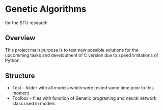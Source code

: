 # Genetic Algorithms

for the STU research

## Overview

This project main purpose is to test new possible solutions for the upcomming tasks and development of C version due to speed limitations of Python. 


## Structure
- Test - folder with all models which were tested some time prior to this moment
- Toolbox - files with function of Genetic programing and neural network class used in models


